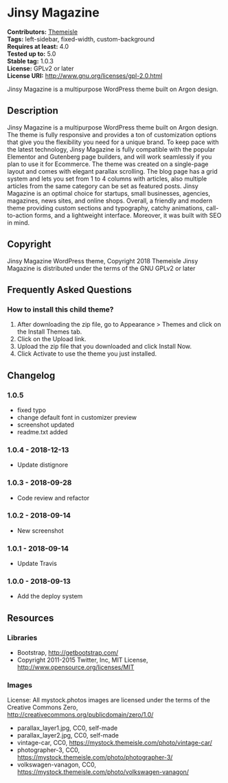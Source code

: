 # Jinsy Magazine #
**Contributors:** [Themeisle](https://profiles.wordpress.org/Themeisle)  
**Tags:** left-sidebar, fixed-width, custom-background  
**Requires at least:** 4.0  
**Tested up to:** 5.0  
**Stable tag:** 1.0.3  
**License:** GPLv2 or later  
**License URI:** http://www.gnu.org/licenses/gpl-2.0.html  

Jinsy Magazine is a multipurpose WordPress theme built on Argon design.

## Description ##
Jinsy Magazine is a multipurpose WordPress theme built on Argon design. The theme is fully responsive and provides a ton of customization options that give you the flexibility you need for a unique brand. To keep pace with the latest technology, Jinsy Magazine is fully compatible with the popular Elementor and Gutenberg page builders, and will work seamlessly if you plan to use it for Ecommerce. The theme was created on a single-page layout and comes with elegant parallax scrolling. The blog page has a grid system and lets you set from 1 to 4 columns with articles, also multiple articles from the same category can be set as featured posts. Jinsy Magazine is an optimal choice for startups, small businesses, agencies, magazines, news sites, and online shops. Overall, a friendly and modern theme providing custom sections and typography, catchy animations, call-to-action forms, and a lightweight interface. Moreover, it was built with SEO in mind.

## Copyright ##
Jinsy Magazine WordPress theme, Copyright 2018 Themeisle
Jinsy Magazine is distributed under the terms of the GNU GPLv2 or later

## Frequently Asked Questions ##

### How to install this child theme? ###

1. After downloading the zip file, go to Appearance > Themes and click on the Install Themes tab.
2. Click on the Upload link.
3. Upload the zip file that you downloaded and click Install Now.
4. Click Activate to use the theme you just installed.

## Changelog ##

### 1.0.5 ###
* fixed typo
* change default font in customizer preview
* screenshot updated
* readme.txt added

### 1.0.4 - 2018-12-13 ###
* Update distignore

### 1.0.3 - 2018-09-28 ###
* Code review and refactor

### 1.0.2 - 2018-09-14 ###
* New screenshot

### 1.0.1 - 2018-09-14 ###
* Update Travis

### 1.0.0 - 2018-09-13 ###
* Add the deploy system

## Resources ##

### Libraries ###
* Bootstrap, http://getbootstrap.com/
* Copyright 2011-2015 Twitter, Inc, MIT License, http://www.opensource.org/licenses/MIT

### Images ###
License: All mystock.photos images are licensed under the terms of the Creative Commons Zero, http://creativecommons.org/publicdomain/zero/1.0/
* parallax_layer1.jpg, CC0, self-made
* parallax_layer2.jpg, CC0, self-made
* vintage-car, CC0, https://mystock.themeisle.com/photo/vintage-car/
* photographer-3, CC0, https://mystock.themeisle.com/photo/photographer-3/
* volkswagen-vanagon, CC0, https://mystock.themeisle.com/photo/volkswagen-vanagon/